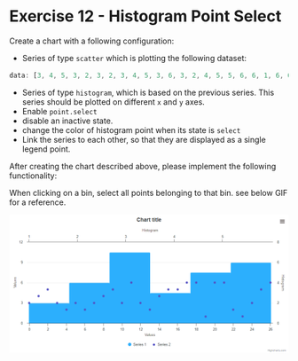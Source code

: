 # Exercise 12 - Histogram Point Select

Create a chart with a following configuration:
* Series of type `scatter` which is plotting the following dataset:
```js
data: [3, 4, 5, 3, 2, 3, 2, 3, 4, 5, 3, 6, 3, 2, 4, 5, 5, 6, 6, 1, 6, 6, 2, 1, 3, 5, 6]
```
* Series of type `histogram`, which is based on the previous series. This series should be plotted on different `x` and `y` axes.
* Enable `point.select`
* disable an inactive state.
* change the color of histogram point when its state is `select`
* Link the series to each other, so that they are displayed as a single legend point.

After creating the chart described above, please implement the following functionality:

When clicking on a bin, select all points belonging to that bin.
see below GIF for a reference.

![exercise.gif](exercise.gif)